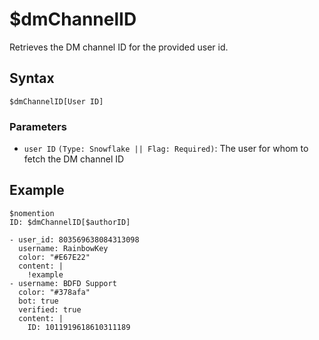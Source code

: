 # $dmChannelID
Retrieves the DM channel ID for the provided user id.

## Syntax
```
$dmChannelID[User ID]
```
### Parameters
- `user ID` `(Type: Snowflake || Flag: Required)`: The user for whom to fetch the DM channel ID

## Example
```
$nomention
ID: $dmChannelID[$authorID]
```

``` discord yaml
- user_id: 803569638084313098
  username: RainbowKey
  color: "#E67E22"
  content: |
    !example
- username: BDFD Support
  color: "#378afa"
  bot: true
  verified: true
  content: |
    ID: 1011919618610311189
```

